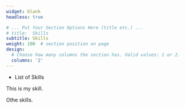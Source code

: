```yaml
---
widget: blank
headless: true

# ... Put Your Section Options Here (title etc.) ...
# title:  Skills
subtitle: Skills
weight: 100  # section position on page
design:
  # Choose how many columns the section has. Valid values: 1 or 2.
  columns: '2'
---
```


* List of Skills


This is my skill. 

Othe skills.